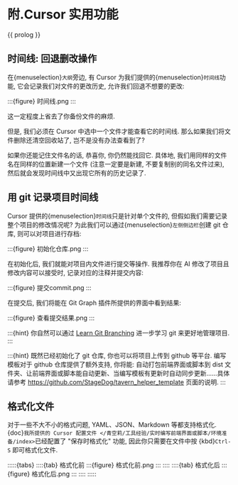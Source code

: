 # 附.Cursor 实用功能

{{ prolog }}

## 时间线: 回退删改操作

在{menuselection}`大纲`旁边, 有 Cursor 为我们提供的{menuselection}`时间线`功能, 它会记录我们对文件的更改历史, 允许我们回退不想要的更改:

:::{figure} 时间线.png
:::

这一定程度上省去了你备份文件的麻烦.

但是, 我们必须在 Cursor 中选中一个文件才能查看它的时间线. 那么如果我们将文件删除还清空回收站了, 岂不是没有办法查看到了?

如果你还能记住文件名的话, 恭喜你, 你仍然能找回它. 具体地, 我们用同样的文件名在同样的位置新建一个文件 (注意一定要是新建, 不要复制别的同名文件过来), 然后就会发现时间线中又出现它所有的历史记录了.

## 用 git 记录项目时间线

Cursor 提供的{menuselection}`时间线`只是针对单个文件的, 但假如我们需要记录整个项目的修改情况呢? 为此我们可以通过{menuselection}`左侧侧边栏`创建 git 仓库, 则可以对项目进行存档:

:::{figure} 初始化仓库.png
:::

在初始化后, 我们就能对项目内文件进行提交等操作. 我推荐你在 AI 修改了项目且修改内容可以接受时, 记录对应的注释并提交内容:

:::{figure} 提交commit.png
:::

在提交后, 我们将能在 Git Graph 插件所提供的界面中看到结果:

:::{figure} 查看提交结果.png
:::

:::{hint}
你自然可以通过 [Learn Git Branching](https://learngitbranching.js.org/?locale=zh_CN) 进一步学习 git 来更好地管理项目.
:::

:::{hint}
既然已经初始化了 git 仓库, 你也可以将项目上传到 github 等平台. 编写模板对于 github 仓库提供了额外支持, 你将能: 自动打包前端界面或脚本到 dist 文件夹、让前端界面或脚本能自动更新、当编写模板有更新时自动同步更新……具体请参考 <https://github.com/StageDog/tavern_helper_template> 页面的说明.
:::

## 格式化文件

对于一些不大不小的格式问题, YAML、JSON、Markdown 等都支持格式化. {doc}`我所提供的 Cursor 配置文件 </青空莉/工具经验/实时编写前端界面或脚本/环境准备/index>`已经配置了 "保存时格式化" 功能, 因此你只需要在文件中按 {kbd}`Ctrl-S` 即可格式化文件.

:::::{tabs}
::::{tab} 格式化前
:::{figure} 格式化前.png
:::
::::
::::{tab} 格式化后
:::{figure} 格式化后.png
:::
::::
:::::
